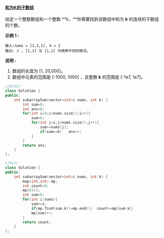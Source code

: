 #### [和为K的子数组](https://leetcode-cn.com/problems/subarray-sum-equals-k/)

给定一个整数数组和一个整数 **k，**你需要找到该数组中和为 **k** 的连续的子数组的个数。

**示例 1 :**

```
输入:nums = [1,1,1], k = 2
输出: 2 , [1,1] 与 [1,1] 为两种不同的情况。
```

**说明 :**

1. 数组的长度为 [1, 20,000]。
2. 数组中元素的范围是 [-1000, 1000] ，且整数 **k** 的范围是 [-1e7, 1e7]。

```c++
//O(n2)
class Solution {
public:
    int subarraySum(vector<int>& nums, int k) {
        int sum=0;
        int ans=0;
        for(int i=0;i<nums.size();i++){
            sum=0;
            for(int j=i;j<nums.size();j++){
                sum+=nums[j];
                if(sum==k)   ans++;
            }
        }
        return ans;
    }
};

//O(n)
class Solution {
public:
    int subarraySum(vector<int>& nums, int k) {
        map<int,int> mp;
        int count=0;
        mp[0]=1;
        int sum=0;
        for(int i:nums){
            sum+=i;
            if(mp.find(sum-k)!=mp.end())  count+=mp[sum-k];
            mp[sum]++;
        }
        return count;
    }
};
```


